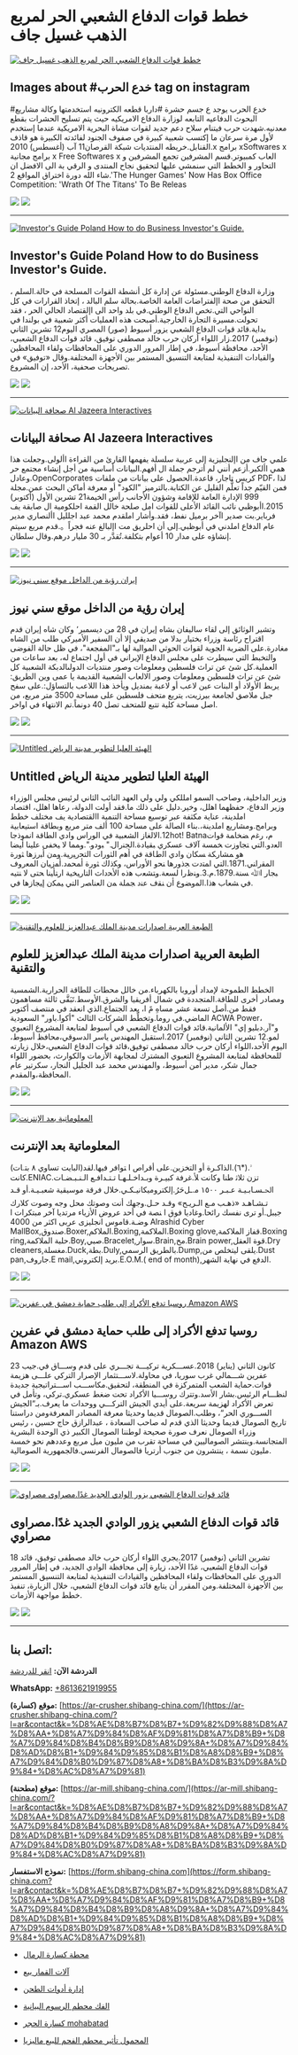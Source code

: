 # خطط قوات الدفاع الشعبي الحر لمربع الذهب غسيل جاف

<a href="https://swt.shibang-china.com/?l=ar&img&k=%D8%AE%D8%B7%D8%B7+%D9%82%D9%88%D8%A7%D8%AA+%D8%A7%D9%84%D8%AF%D9%81%D8%A7%D8%B9+%D8%A7%D9%84%D8%B4%D8%B9%D8%A8%D9%8A+%D8%A7%D9%84%D8%AD%D8%B1+%D9%84%D9%85%D8%B1%D8%A8%D8%B9+%D8%A7%D9%84%D8%B0%D9%87%D8%A8+%D8%BA%D8%B3%D9%8A%D9%84+%D8%AC%D8%A7%D9%81" target="_blank">![خطط قوات الدفاع الشعبي الحر لمربع الذهب غسيل جاف](http://static.shibang-china.com/all-800x300/529.jpg)</a>

## Images about #خدع الحرب tag on instagram
#خدع الحرب يوجد ع جسم حشرة #داربا قطعه الكترونيه استخدمتها وكالة مشاريع البحوث الدفاعيه التابعه لوزارة الدفاع الامريكيه حيث يتم تسليح الحشرات بقطع معدنيه.شهدت حرب فيتنام سلاح دعم جديد لقوات مشاة البحرية الامريكية عندما إستخدم لأول مرة سرعان ما إكتسب شعبية كبيرة في صفوف الجنود لفائدته الكبيرة هو قاذف القنابل.خريطه المنتديات شبكة القرصان11 آب (أغسطس) 2010.x برامج xSoftwares x برامج مجانية x Free Softwares x العاب كمبيوتر.قسم المشرفين تجمع المشرفين و التحاور و الخطط التي سنمشي عليها لتحقيق نجاح المنتدى و الرقي بة الى الافضل ان شاء الله دورة اختراق المواقع 2.&#39;The Hunger Games&#39; Now Has Box Office Competition: &#39;Wrath Of The Titans&#39; To Be Releas


<a href="https://whatsapp.shibangsoft.com/WhatsApp.php" target="_blank" title="WhatsApp">![](http://static.shibang-china.com/icon/whatsapp.png)</a> <a href="https://swt.shibang-china.com/?l=ar&icon&k=%D8%AE%D8%B7%D8%B7+%D9%82%D9%88%D8%A7%D8%AA+%D8%A7%D9%84%D8%AF%D9%81%D8%A7%D8%B9+%D8%A7%D9%84%D8%B4%D8%B9%D8%A8%D9%8A+%D8%A7%D9%84%D8%AD%D8%B1+%D9%84%D9%85%D8%B1%D8%A8%D8%B9+%D8%A7%D9%84%D8%B0%D9%87%D8%A8+%D8%BA%D8%B3%D9%8A%D9%84+%D8%AC%D8%A7%D9%81" target="_blank">![](http://static.shibang-china.com/icon/chat-ar.png)</a>

---

<a href="https://swt.shibang-china.com/?l=ar&img&k=%D8%AE%D8%B7%D8%B7+%D9%82%D9%88%D8%A7%D8%AA+%D8%A7%D9%84%D8%AF%D9%81%D8%A7%D8%B9+%D8%A7%D9%84%D8%B4%D8%B9%D8%A8%D9%8A+%D8%A7%D9%84%D8%AD%D8%B1+%D9%84%D9%85%D8%B1%D8%A8%D8%B9+%D8%A7%D9%84%D8%B0%D9%87%D8%A8+%D8%BA%D8%B3%D9%8A%D9%84+%D8%AC%D8%A7%D9%81" target="_blank">![Investor&#39;s Guide Poland How to do Business Investor&#39;s Guide.](http://static.shibang-china.com/all-800x300/560.jpg)</a>

## Investor&#39;s Guide Poland How to do Business Investor&#39;s Guide.
وزارة الدفاع الوطني.مسئولة عن إدارة كل أنشطة القوات المسلحة في حالة.السلم ، التحقق من صحة اإلفتراضات العامة الخاصة.بحالة سلم البالد ، إتخاذ القرارات في كل النواحي التي.تخص الدفاع الوطني.في بلد واحد الى اإلقتصاد الحالي الحر ، فقد تحولت.مسيرة التجارة الخارجية.أصبحت هذه العمليات أكثر شعبية في بولندا في بداية.قائد قوات الدفاع الشعبي يزور أسيوط (صور) المصري اليوم12 تشرين الثاني (نوفمبر) 2017.زار اللواء أركان حرب خالد مصطفى توفيق، قائد قوات الدفاع الشعبي، الأحد، محافظة أسيوط، في إطار المرور الدوري على المحافظات ولقاء المحافظين والقيادات التنفيذية لمتابعة التنسيق المستمر بين الأجهزة المختلفة.وقال «توفيق» في تصريحات صحفية، الأحد، إن المشروع.


<a href="https://whatsapp.shibangsoft.com/WhatsApp.php" target="_blank" title="WhatsApp">![](http://static.shibang-china.com/icon/whatsapp.png)</a> <a href="https://swt.shibang-china.com/?l=ar&icon&k=%D8%AE%D8%B7%D8%B7+%D9%82%D9%88%D8%A7%D8%AA+%D8%A7%D9%84%D8%AF%D9%81%D8%A7%D8%B9+%D8%A7%D9%84%D8%B4%D8%B9%D8%A8%D9%8A+%D8%A7%D9%84%D8%AD%D8%B1+%D9%84%D9%85%D8%B1%D8%A8%D8%B9+%D8%A7%D9%84%D8%B0%D9%87%D8%A8+%D8%BA%D8%B3%D9%8A%D9%84+%D8%AC%D8%A7%D9%81" target="_blank">![](http://static.shibang-china.com/icon/chat-ar.png)</a>

---

<a href="https://swt.shibang-china.com/?l=ar&img&k=%D8%AE%D8%B7%D8%B7+%D9%82%D9%88%D8%A7%D8%AA+%D8%A7%D9%84%D8%AF%D9%81%D8%A7%D8%B9+%D8%A7%D9%84%D8%B4%D8%B9%D8%A8%D9%8A+%D8%A7%D9%84%D8%AD%D8%B1+%D9%84%D9%85%D8%B1%D8%A8%D8%B9+%D8%A7%D9%84%D8%B0%D9%87%D8%A8+%D8%BA%D8%B3%D9%8A%D9%84+%D8%AC%D8%A7%D9%81" target="_blank">![صحافة البيانات Al Jazeera Interactives](http://static.shibang-china.com/all-800x300/1366.jpg)</a>

## صحافة البيانات Al Jazeera Interactives
علمي جاف من اإلنجليزية إلى عربية سلسلة يفهمها القارئ من القراءة األولى.وجعلت هذا همي األكبر.أزعم أنني لم أترجم جملة ال أفهم.البيانات أساسية من أجل إنشاء مجتمع حر وعادل.OpenCorporates  كريس تاجار، قاعدة.الحصول على بيانات من ملفات PDF، لذا فمن القيّم جداً تعلُّم القليل عن الكتابة.بالترميز &quot;الكود&quot; أو معرفة أماكن البحث عمن.مجلة 999 الإدارة العامة للإقامة وشؤون الأجانب رأس الخيمة21 تشرين الأول (أكتوبر) 2015.اأبوظبي نائب القائد الأعلى للقوات امل صلحة خالل القمة احلكومية ال صابقة يف فرباير.بت صدير اآخر برميل نفط، فقد.وأشار املقدم محمد عبد اجلليل األنصاري مدير عام الدفاع املدني في أبوظبي.إلى أن احلريق مت اإلبالغ عنه فجراً。.قدم مربع سيتم إنشاؤه على مدار 10 أعوام بتكلفة.تُقدَّر بـ 30 مليار درهم.وقال سلطان.


<a href="https://whatsapp.shibangsoft.com/WhatsApp.php" target="_blank" title="WhatsApp">![](http://static.shibang-china.com/icon/whatsapp.png)</a> <a href="https://swt.shibang-china.com/?l=ar&icon&k=%D8%AE%D8%B7%D8%B7+%D9%82%D9%88%D8%A7%D8%AA+%D8%A7%D9%84%D8%AF%D9%81%D8%A7%D8%B9+%D8%A7%D9%84%D8%B4%D8%B9%D8%A8%D9%8A+%D8%A7%D9%84%D8%AD%D8%B1+%D9%84%D9%85%D8%B1%D8%A8%D8%B9+%D8%A7%D9%84%D8%B0%D9%87%D8%A8+%D8%BA%D8%B3%D9%8A%D9%84+%D8%AC%D8%A7%D9%81" target="_blank">![](http://static.shibang-china.com/icon/chat-ar.png)</a>

---

<a href="https://swt.shibang-china.com/?l=ar&img&k=%D8%AE%D8%B7%D8%B7+%D9%82%D9%88%D8%A7%D8%AA+%D8%A7%D9%84%D8%AF%D9%81%D8%A7%D8%B9+%D8%A7%D9%84%D8%B4%D8%B9%D8%A8%D9%8A+%D8%A7%D9%84%D8%AD%D8%B1+%D9%84%D9%85%D8%B1%D8%A8%D8%B9+%D8%A7%D9%84%D8%B0%D9%87%D8%A8+%D8%BA%D8%B3%D9%8A%D9%84+%D8%AC%D8%A7%D9%81" target="_blank">![إيران رؤية من الداخل موقع سني نيوز](http://static.shibang-china.com/all-800x300/226.jpg)</a>

## إيران رؤية من الداخل موقع سني نيوز
وتشير الوثائق إلى لقاء ساليفان بشاه إيران في 28 من ديسمبر٬ وكان شاه إيران قدم اقتراح رئاسة وزراء بختيار بدلا من صديقي إلا أن السفير الأميركي طلب من الشاه مغادرة.على الضربة الجوية لقوات الحوثي الموالية لها بـ&quot;المفجعة&quot;، في ظل حالة الفوضى والتخبط التي سيطرت على مجلس الدفاع الإيراني في أول اجتماع له، بعد ساعات من العملية.كل شئ عن تراث فلسطين ومعلومات وصور منتديات الدولىالدبكة الشعبية كل شئ عن تراث فلسطين ومعلومات وصور الالعاب الشعبية القديمة يا عمى وين الطريق: يربط الأولاد أو البنات عين لاعب أو لاعبة بمنديل ويأخذ هذا اللاعب بالتساؤل:.على سفح جبل ملاصق لجامعة بيرزيت، يتربع متحف فلسطين على مساحة 3500 متر مربع، من اصل مساحة كلية تتبع للمتحف تصل 40 دونماً.تم الانتهاء في اواخر.


<a href="https://whatsapp.shibangsoft.com/WhatsApp.php" target="_blank" title="WhatsApp">![](http://static.shibang-china.com/icon/whatsapp.png)</a> <a href="https://swt.shibang-china.com/?l=ar&icon&k=%D8%AE%D8%B7%D8%B7+%D9%82%D9%88%D8%A7%D8%AA+%D8%A7%D9%84%D8%AF%D9%81%D8%A7%D8%B9+%D8%A7%D9%84%D8%B4%D8%B9%D8%A8%D9%8A+%D8%A7%D9%84%D8%AD%D8%B1+%D9%84%D9%85%D8%B1%D8%A8%D8%B9+%D8%A7%D9%84%D8%B0%D9%87%D8%A8+%D8%BA%D8%B3%D9%8A%D9%84+%D8%AC%D8%A7%D9%81" target="_blank">![](http://static.shibang-china.com/icon/chat-ar.png)</a>

---

<a href="https://swt.shibang-china.com/?l=ar&img&k=%D8%AE%D8%B7%D8%B7+%D9%82%D9%88%D8%A7%D8%AA+%D8%A7%D9%84%D8%AF%D9%81%D8%A7%D8%B9+%D8%A7%D9%84%D8%B4%D8%B9%D8%A8%D9%8A+%D8%A7%D9%84%D8%AD%D8%B1+%D9%84%D9%85%D8%B1%D8%A8%D8%B9+%D8%A7%D9%84%D8%B0%D9%87%D8%A8+%D8%BA%D8%B3%D9%8A%D9%84+%D8%AC%D8%A7%D9%81" target="_blank">![Untitled الهيئة العليا لتطوير مدينة الرياض](http://static.shibang-china.com/all-800x300/426.jpg)</a>

## Untitled الهيئة العليا لتطوير مدينة الرياض
وزير الداخلية، وصاحب السمو امللكي ولي ولي العهد النائب الثاني لرئيس مجلس الوزراء وزير الدفاع، حفظهما اهلل، وخير.دليل على ذلك ما.فقد أولت الدولة، رعاها اهلل، اقتصاد املدينة، عناية مكثفة عبر توسيع مساحة التنمية االقتصادية يف مختلف خطط وبرامج.ومشاريع املدينة،.بناء الصالة على مساحة 100 ألف متر مربع وبطاقة استيعابية 12.الالغاز الشعبية في الوراس وادي الطاقة انموذجاhot! Batnaﻡ، ﺭﻏﻡ ﻀﺨﺎﻤﺔ ﻗﻭﺍﺕ ﺍﻟﻌﺩﻭ.ﺍﻟﺘﻲ ﺘﺠﺎﻭﺯﺕ ﺨﻤﺴﺔ ﺁﻻﻑ ﻋﺴﻜﺭﻱ ﺒﻘﻴﺎﺩﺓ.ﺍﻟﺠﻨﺭﺍل.&quot; ﺒﻭﺩﻭ.&quot;.ﻭﻤﻤﺎ ﻻ ﻴﺨﻔﻰ ﻋﻠﻴﻨﺎ ﺃﻴﻀﺎ ﻫﻭ ﻤﺸﺎﺭﻜﺔ ﺴﻜﺎﻥ ﻭﺍﺩﻱ ﺍﻟﻁﺎﻗﺔ ﻓﻲ ﺃﻫﻡ ﺍﻟﺜﻭﺭﺍﺕ ﺍﻟﺘﺤﺭﻴﺭﻴﺔ.ﻭﻤﻥ ﺃﺒﺭﺯﻫﺎ ﺜﻭﺭﺓ ﺍﻟﻤﻘﺭﺍﻨﻲ.1871.ﺍﻟﺘﻲ ﺍﻤﺘﺩﺕ ﺠﺫﻭﺭﻫﺎ ﻨﺤﻭ ﺍﻷﻭﺭﺍﺱ، ﻭﻜﺫﻟﻙ ﺜﻭﺭﺓ ﺃﻤﺤﻤﺩ.ﺃﻤﺯﻴﺎﻥ ﺍﻟﻤﻌﺭﻭﻑ ﺒﺠﺎﺭ ﺍﷲ ﺴﻨﺔ.1879.ﻡ.3.ﻭﻨﻅﺭﺍ ﻟﺴﻌﺔ.ﻭﺘﺸﻌﺏ ﻫﺫﻩ ﺍﻷﺤﺩﺍﺙ ﺍﻟﺘﺎﺭﻴﺨﻴﺔ ﺍﺭﺘﺄﻴﻨﺎ ﺤﺘﻰ ﻻ ﻨﺘﻴﻪ ﻓﻲ ﺸﻌﺎﺏ ﻫﺫﺍ.ﺍﻟﻤﻭﻀﻭﻉ ﺃﻥ ﻨﻘﻑ ﻋﻨﺩ ﺠﻤﻠﺔ ﻤﻥ ﺍﻟﻌﻨﺎﺼﺭ ﺍﻟﺘﻲ ﻴﻤﻜﻥ ﺇﻴﺠﺎﺯﻫﺎ ﻓﻲ.


<a href="https://whatsapp.shibangsoft.com/WhatsApp.php" target="_blank" title="WhatsApp">![](http://static.shibang-china.com/icon/whatsapp.png)</a> <a href="https://swt.shibang-china.com/?l=ar&icon&k=%D8%AE%D8%B7%D8%B7+%D9%82%D9%88%D8%A7%D8%AA+%D8%A7%D9%84%D8%AF%D9%81%D8%A7%D8%B9+%D8%A7%D9%84%D8%B4%D8%B9%D8%A8%D9%8A+%D8%A7%D9%84%D8%AD%D8%B1+%D9%84%D9%85%D8%B1%D8%A8%D8%B9+%D8%A7%D9%84%D8%B0%D9%87%D8%A8+%D8%BA%D8%B3%D9%8A%D9%84+%D8%AC%D8%A7%D9%81" target="_blank">![](http://static.shibang-china.com/icon/chat-ar.png)</a>

---

<a href="https://swt.shibang-china.com/?l=ar&img&k=%D8%AE%D8%B7%D8%B7+%D9%82%D9%88%D8%A7%D8%AA+%D8%A7%D9%84%D8%AF%D9%81%D8%A7%D8%B9+%D8%A7%D9%84%D8%B4%D8%B9%D8%A8%D9%8A+%D8%A7%D9%84%D8%AD%D8%B1+%D9%84%D9%85%D8%B1%D8%A8%D8%B9+%D8%A7%D9%84%D8%B0%D9%87%D8%A8+%D8%BA%D8%B3%D9%8A%D9%84+%D8%AC%D8%A7%D9%81" target="_blank">![اﻟﻄﺒﻌﺔ اﻟﻌﺮﺑﻴﺔ اصدارات مدينة الملك عبدالعزيز للعلوم والتقنية](http://static.shibang-china.com/all-800x300/170.jpg)</a>

## اﻟﻄﺒﻌﺔ اﻟﻌﺮﺑﻴﺔ اصدارات مدينة الملك عبدالعزيز للعلوم والتقنية
الخطط الطموحة لإمداد أوروبا بالكهرباء.من خالل محطات للطاقة الحرارية.الشمسية ومصادر أخرى للطاقة.المتجددة في شمال أفريقيا والشرق.الأوسط.تَبَقَّى ثالثة مساهمون فقط من.أصل تسعة عشر مساهِ مً ا، بعد الجتماع.الذي انعقد في منتصف أكتوبر الماضي.في روما.وتخطِّط الشركات الثالث &quot;أكوا.باور&quot; السعودية ACWA Power، و&quot;آر.دبليو إي&quot; الألمانية.قائد قوات الدفاع الشعبي في أسيوط لمتابعة المشروع التعبوي لمو.12 تشرين الثاني (نوفمبر) 2017.استقبل المهندس ياسر الدسوقي،​محافظ أسيوط،​اليوم الأحد،​اللواء أركان حرب خالد مصطفى توفيق،​قائد قوات الدفاع الشعبي،​خلال زيارته للمحافظة لمتابعة المشروع التعبوي المشترك لمجابهة الأزمات والكوارث، بحضور اللواء جمال شكر،​ مدير أمن أسيوط،​ والمهندس محمد عبد الجليل النجار،​ سكرتير عام المحافظة،​والمقدم.


<a href="https://whatsapp.shibangsoft.com/WhatsApp.php" target="_blank" title="WhatsApp">![](http://static.shibang-china.com/icon/whatsapp.png)</a> <a href="https://swt.shibang-china.com/?l=ar&icon&k=%D8%AE%D8%B7%D8%B7+%D9%82%D9%88%D8%A7%D8%AA+%D8%A7%D9%84%D8%AF%D9%81%D8%A7%D8%B9+%D8%A7%D9%84%D8%B4%D8%B9%D8%A8%D9%8A+%D8%A7%D9%84%D8%AD%D8%B1+%D9%84%D9%85%D8%B1%D8%A8%D8%B9+%D8%A7%D9%84%D8%B0%D9%87%D8%A8+%D8%BA%D8%B3%D9%8A%D9%84+%D8%AC%D8%A7%D9%81" target="_blank">![](http://static.shibang-china.com/icon/chat-ar.png)</a>

---

<a href="https://swt.shibang-china.com/?l=ar&img&k=%D8%AE%D8%B7%D8%B7+%D9%82%D9%88%D8%A7%D8%AA+%D8%A7%D9%84%D8%AF%D9%81%D8%A7%D8%B9+%D8%A7%D9%84%D8%B4%D8%B9%D8%A8%D9%8A+%D8%A7%D9%84%D8%AD%D8%B1+%D9%84%D9%85%D8%B1%D8%A8%D8%B9+%D8%A7%D9%84%D8%B0%D9%87%D8%A8+%D8%BA%D8%B3%D9%8A%D9%84+%D8%AC%D8%A7%D9%81" target="_blank">![المعلوماتية بعد الإنترنت](http://static.shibang-china.com/all-800x300/1091.jpg)</a>

## المعلوماتية بعد الإنترنت
(اﻟﺒﺎﻳﺖ ﺗﺴﺎوي ٨ ﺑﺘ.ﺎت)ﱠ.(*٦).اﻟﺬاﻛـﺮة أو اﻟﺘﺨﺰﻳﻦ.ﻋﻠﻰ أﻗﺮاص ا ﺘﻮاﻓﺮ ﻓﻴﻬﺎ.ﻟﻘﺪ ﻛﺎﻧﺖ.ENIAC.ﺗﺰن ﺛﻼﺛ ﻃﻨﺎ وﻛﺎﻧﺖ ﻸ.ﻏﺮﻓﺔ ﻛﺒﻴـﺮة وﺑـﺪاﺧـﻠـﻬـﺎ ﺗـﺘـﺪاﻓـﻊ اﻟـﻨـﺒـﻀـﺎت اﳊـﺴـﺎﺑـﻴـﺔ ﻋـﺒـﺮ ١٥٠٠ ﻣ.ـﻞﺣَﺮُ.إﻟﻜﺘﺮوﻣﻴﻜﺎﻧﻴـﻜـﻲ.ﺧﻼل ﻓﺮﻗﺔ ﻣﻮﺳﻴﻘﻴﺔ ﺷﻌﺒـﻴـﺔ.أو ﻗـﺪ ﺗـﺸـﺎﻫـﺪ «ذﻫـﺐ ﻣـﻊ اﻟـﺮﻳـﺢ» وﻗـﺪ ﺣـﻞ.وﺟﻬﻚ أﻧﺖ وﺻﻮﺗﻚ ﻣﺤﻞ وﺟﻪ وﺻﻮت ﻛﻼرك ﺟﻴﺒﻞ.أو ﺗﺮى ﻧﻔﺴﻚ راﺋﺤﺎ.وﻏﺎدﻳﺎ ﻓﻮق ا ﻨﺼﺔ ﻓﻲ أﺣﺪ ﻋﺮوض اﻷزﻳﺎء ﻣﺮﺗﺪﻳﺎ آﺧﺮ ﻣﺒﺘﻜﺮات ا ﻮﺿـﺔ.قاموس انجليزى عربى اكثر من 4000 Alrashid Cyber MallBox,صندوق.Boxer,الملاكم.Boxing,الملاكمة.Boxing glove,قفاز الملاكمة.Boxing ring,حلبة الملاكمة.Boy,صبي.Bracelet,سوار.Brain,مخ.Brain power,قوة العقل.Dry cleaners,مغسلة.Duck,بطة.Duly,بالطريق الرسمي.Dump,يلقى ليتخلص من.Dust pan,جاروف.E mail,بريد إلكتروني.E.O.M.( end of month),الدفع في نهاية الشهر.


<a href="https://whatsapp.shibangsoft.com/WhatsApp.php" target="_blank" title="WhatsApp">![](http://static.shibang-china.com/icon/whatsapp.png)</a> <a href="https://swt.shibang-china.com/?l=ar&icon&k=%D8%AE%D8%B7%D8%B7+%D9%82%D9%88%D8%A7%D8%AA+%D8%A7%D9%84%D8%AF%D9%81%D8%A7%D8%B9+%D8%A7%D9%84%D8%B4%D8%B9%D8%A8%D9%8A+%D8%A7%D9%84%D8%AD%D8%B1+%D9%84%D9%85%D8%B1%D8%A8%D8%B9+%D8%A7%D9%84%D8%B0%D9%87%D8%A8+%D8%BA%D8%B3%D9%8A%D9%84+%D8%AC%D8%A7%D9%81" target="_blank">![](http://static.shibang-china.com/icon/chat-ar.png)</a>

---

<a href="https://swt.shibang-china.com/?l=ar&img&k=%D8%AE%D8%B7%D8%B7+%D9%82%D9%88%D8%A7%D8%AA+%D8%A7%D9%84%D8%AF%D9%81%D8%A7%D8%B9+%D8%A7%D9%84%D8%B4%D8%B9%D8%A8%D9%8A+%D8%A7%D9%84%D8%AD%D8%B1+%D9%84%D9%85%D8%B1%D8%A8%D8%B9+%D8%A7%D9%84%D8%B0%D9%87%D8%A8+%D8%BA%D8%B3%D9%8A%D9%84+%D8%AC%D8%A7%D9%81" target="_blank">![روﺳﻴﺎ ﺗﺪﻓﻊ اﻷﻛﺮاد إﻟﻰ ﻃﻠﺐ ﺣﻤﺎﻳﺔ دﻣﺸﻖ ﻓﻲ ﻋﻔﺮﻳﻦ Amazon AWS](http://static.shibang-china.com/all-800x300/157.jpg)</a>

## روﺳﻴﺎ ﺗﺪﻓﻊ اﻷﻛﺮاد إﻟﻰ ﻃﻠﺐ ﺣﻤﺎﻳﺔ دﻣﺸﻖ ﻓﻲ ﻋﻔﺮﻳﻦ Amazon AWS
23 كانون الثاني (يناير) 2018.ﻋﺴـــﻜﺮﻳﺔ ﺗﺮﻛﻴـــﺔ ﺗﺠـــﺮي ﻋﻠﻰ ﻗﺪم وﺳـــﺎق ﻓﻲ.ﺟﻴﺐ ﻋﻔﺮﻳﻦ ﺷـــﻤﺎﻟﻲ ﻏﺮب ﺳﻮرﻳﺎ، ﻓﻲ ﻣﺤﺎوﻟﺔ.ﻻﺳـــﺘﺜﻤﺎر اﻹﺻﺮار اﻟﺘﺮﻛﻲ ﻋﻠـــﻰ ﻫﺰﻳﻤﺔ ﻗﻮات.ﺣﻤﺎﻳﺔ اﻟﺸﻌﺐ اﻟﻤﺘﻤﺮﻛﺰة ﻓﻲ اﻟﻤﻨﻄﻘﺔ، ﻟﺘﺤﻘﻴﻖ.ﻣﻜﺎﺳـــﺐ اﺳـــﺘﺮاﺗﻴﺠﻴﺔ ﺟﺪﻳﺪة ﻟﻨﻈـــﺎم اﻟﺮﺋﻴﺲ.ﺑﺸﺎر اﻷﺳﺪ.وﺗﺘﺮك روﺳـــﻴﺎ اﻷﻛﺮاد ﺗﺤﺖ ﺿﻐﻂ ﻋﺴﻜﺮي.ﺗﺮﻛﻲ، وﺗﺄﻣﻞ ﻓﻲ ﺗﻌﺮض اﻷﻛﺮاد ﻟﻬﺰﻳﻤﺔ ﺳﺮﻳﻌﺔ.ﻋﻠﻰ أﻳﺪي اﻟﺠﻴﺶ اﻟﺘﺮﻛـــﻲ ووﺣﺪات ﻣﺎ ﻳﻌﺮف.ﺑـ“اﻟﺠﻴﺶ اﻟﺴـــﻮري اﻟﺤﺮ“، وﻃﻠﺐ.الصومال قديما وحديثا معرفة المصادر المعرفةومن دراستنا تاريخ الصومال قديما وحديثا الذي قدم له صاحب السعادة ، عبدالرازق حاج حسين ، رئيس وزراء الصومال نعرف صورة صحيحة لوطننا الصومال الكبير ذي الوحدة البشرية المتجانسة.وينتشر الصوماليين في مساحة تقرب من مليون ميل مربع وعددهم نحو خمسة مليون نسمة ، ينتشرون من جنوب أرتريا فالصومال الفرنسي.فالجمهورية الصومالية.


<a href="https://whatsapp.shibangsoft.com/WhatsApp.php" target="_blank" title="WhatsApp">![](http://static.shibang-china.com/icon/whatsapp.png)</a> <a href="https://swt.shibang-china.com/?l=ar&icon&k=%D8%AE%D8%B7%D8%B7+%D9%82%D9%88%D8%A7%D8%AA+%D8%A7%D9%84%D8%AF%D9%81%D8%A7%D8%B9+%D8%A7%D9%84%D8%B4%D8%B9%D8%A8%D9%8A+%D8%A7%D9%84%D8%AD%D8%B1+%D9%84%D9%85%D8%B1%D8%A8%D8%B9+%D8%A7%D9%84%D8%B0%D9%87%D8%A8+%D8%BA%D8%B3%D9%8A%D9%84+%D8%AC%D8%A7%D9%81" target="_blank">![](http://static.shibang-china.com/icon/chat-ar.png)</a>

---

<a href="https://swt.shibang-china.com/?l=ar&img&k=%D8%AE%D8%B7%D8%B7+%D9%82%D9%88%D8%A7%D8%AA+%D8%A7%D9%84%D8%AF%D9%81%D8%A7%D8%B9+%D8%A7%D9%84%D8%B4%D8%B9%D8%A8%D9%8A+%D8%A7%D9%84%D8%AD%D8%B1+%D9%84%D9%85%D8%B1%D8%A8%D8%B9+%D8%A7%D9%84%D8%B0%D9%87%D8%A8+%D8%BA%D8%B3%D9%8A%D9%84+%D8%AC%D8%A7%D9%81" target="_blank">![قائد قوات الدفاع الشعبي يزور الوادي الجديد غدًا.مصراوى مصراوي](http://static.shibang-china.com/all-800x300/79.jpg)</a>

## قائد قوات الدفاع الشعبي يزور الوادي الجديد غدًا.مصراوى مصراوي
18 تشرين الثاني (نوفمبر) 2017.يجري اللواء أركان حرب خالد مصطفى توفيق، قائد قوات الدفاع الشعبي، غدًا الأحد، زيارة إلى محافظة الوادي الجديد، في إطار المرور الدوري على المحافظات ولقاء المحافظين والقيادات التنفيذية لمتابعة التنسيق المستمر بين الأجهزة المختلفة.ومن المقرر أن يتابع قائد قوات الدفاع الشعبي، خلال الزيارة، تنفيذ خطط مواجهة الأزمات.

<a href="https://whatsapp.shibangsoft.com/WhatsApp.php" target="_blank" title="WhatsApp">![](http://static.shibang-china.com/icon/whatsapp.png)</a> <a href="https://swt.shibang-china.com/?l=ar&icon&k=%D8%AE%D8%B7%D8%B7+%D9%82%D9%88%D8%A7%D8%AA+%D8%A7%D9%84%D8%AF%D9%81%D8%A7%D8%B9+%D8%A7%D9%84%D8%B4%D8%B9%D8%A8%D9%8A+%D8%A7%D9%84%D8%AD%D8%B1+%D9%84%D9%85%D8%B1%D8%A8%D8%B9+%D8%A7%D9%84%D8%B0%D9%87%D8%A8+%D8%BA%D8%B3%D9%8A%D9%84+%D8%AC%D8%A7%D9%81" target="_blank">![](http://static.shibang-china.com/icon/chat-ar.png)</a>

---
## اتصل بنا:

**الدردشة الآن:** [انقر للدردشة](https://swt.shibang-china.com?l=ar&contact&k=%D8%AE%D8%B7%D8%B7+%D9%82%D9%88%D8%A7%D8%AA+%D8%A7%D9%84%D8%AF%D9%81%D8%A7%D8%B9+%D8%A7%D9%84%D8%B4%D8%B9%D8%A8%D9%8A+%D8%A7%D9%84%D8%AD%D8%B1+%D9%84%D9%85%D8%B1%D8%A8%D8%B9+%D8%A7%D9%84%D8%B0%D9%87%D8%A8+%D8%BA%D8%B3%D9%8A%D9%84+%D8%AC%D8%A7%D9%81)

**WhatsApp:**  [+8613621919955](https://whatsapp.shibangsoft.com/WhatsApp.php)

**موقع (كسارة):** [https://ar-crusher.shibang-china.com/](https://ar-crusher.shibang-china.com/?l=ar&contact&k=%D8%AE%D8%B7%D8%B7+%D9%82%D9%88%D8%A7%D8%AA+%D8%A7%D9%84%D8%AF%D9%81%D8%A7%D8%B9+%D8%A7%D9%84%D8%B4%D8%B9%D8%A8%D9%8A+%D8%A7%D9%84%D8%AD%D8%B1+%D9%84%D9%85%D8%B1%D8%A8%D8%B9+%D8%A7%D9%84%D8%B0%D9%87%D8%A8+%D8%BA%D8%B3%D9%8A%D9%84+%D8%AC%D8%A7%D9%81)

**موقع (مطحنة):** [https://ar-mill.shibang-china.com/](https://ar-mill.shibang-china.com/?l=ar&contact&k=%D8%AE%D8%B7%D8%B7+%D9%82%D9%88%D8%A7%D8%AA+%D8%A7%D9%84%D8%AF%D9%81%D8%A7%D8%B9+%D8%A7%D9%84%D8%B4%D8%B9%D8%A8%D9%8A+%D8%A7%D9%84%D8%AD%D8%B1+%D9%84%D9%85%D8%B1%D8%A8%D8%B9+%D8%A7%D9%84%D8%B0%D9%87%D8%A8+%D8%BA%D8%B3%D9%8A%D9%84+%D8%AC%D8%A7%D9%81)

**نموذج الاستفسار:** [https://form.shibang-china.com](https://form.shibang-china.com?l=ar&contact&k=%D8%AE%D8%B7%D8%B7+%D9%82%D9%88%D8%A7%D8%AA+%D8%A7%D9%84%D8%AF%D9%81%D8%A7%D8%B9+%D8%A7%D9%84%D8%B4%D8%B9%D8%A8%D9%8A+%D8%A7%D9%84%D8%AD%D8%B1+%D9%84%D9%85%D8%B1%D8%A8%D8%B9+%D8%A7%D9%84%D8%B0%D9%87%D8%A8+%D8%BA%D8%B3%D9%8A%D9%84+%D8%AC%D8%A7%D9%81)

* [محطة كسارة الرمال](../27/%D9%85%D8%AD%D8%B7%D8%A9%20%D9%83%D8%B3%D8%A7%D8%B1%D8%A9%20%D8%A7%D9%84%D8%B1%D9%85%D8%A7%D9%84.md)

* [آلات القمار بيع](../28/%D8%A2%D9%84%D8%A7%D8%AA%20%D8%A7%D9%84%D9%82%D9%85%D8%A7%D8%B1%20%D8%A8%D9%8A%D8%B9.md)

* [إدارة أدوات الطحن](../30/%D8%A5%D8%AF%D8%A7%D8%B1%D8%A9%20%D8%A3%D8%AF%D9%88%D8%A7%D8%AA%20%D8%A7%D9%84%D8%B7%D8%AD%D9%86.md)

* [الفك محطم الرسوم البيانية](../26/%D8%A7%D9%84%D9%81%D9%83%20%D9%85%D8%AD%D8%B7%D9%85%20%D8%A7%D9%84%D8%B1%D8%B3%D9%88%D9%85%20%D8%A7%D9%84%D8%A8%D9%8A%D8%A7%D9%86%D9%8A%D8%A9.md)

* [كسارة الحجر mohabatad](../30/%D9%83%D8%B3%D8%A7%D8%B1%D8%A9%20%D8%A7%D9%84%D8%AD%D8%AC%D8%B1%20mohabatad.md)

* [المحمول تأثير محطم الفحم للبيع ماليزيا](../26/%D8%A7%D9%84%D9%85%D8%AD%D9%85%D9%88%D9%84%20%D8%AA%D8%A3%D8%AB%D9%8A%D8%B1%20%D9%85%D8%AD%D8%B7%D9%85%20%D8%A7%D9%84%D9%81%D8%AD%D9%85%20%D9%84%D9%84%D8%A8%D9%8A%D8%B9%20%D9%85%D8%A7%D9%84%D9%8A%D8%B2%D9%8A%D8%A7.md)